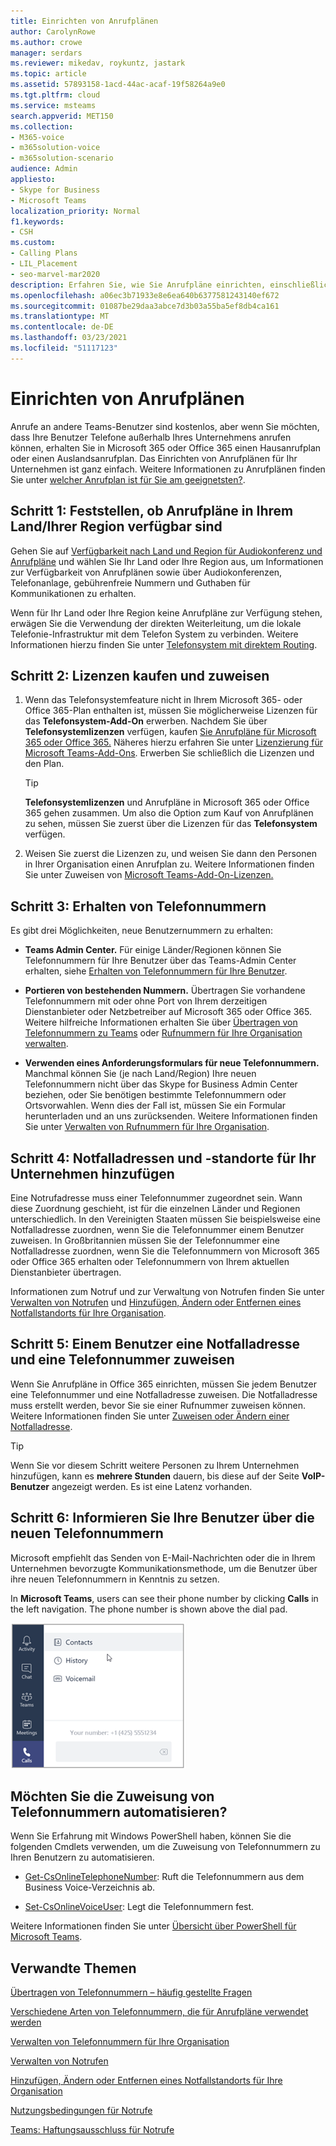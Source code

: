```yaml
---
title: Einrichten von Anrufplänen
author: CarolynRowe
ms.author: crowe
manager: serdars
ms.reviewer: mikedav, roykuntz, jastark
ms.topic: article
ms.assetid: 57893158-1acd-44ac-acaf-19f58264a9e0
ms.tgt.pltfrm: cloud
ms.service: msteams
search.appverid: MET150
ms.collection:
- M365-voice
- m365solution-voice
- m365solution-scenario
audience: Admin
appliesto:
- Skype for Business
- Microsoft Teams
localization_priority: Normal
f1.keywords:
- CSH
ms.custom:
- Calling Plans
- LIL_Placement
- seo-marvel-mar2020
description: Erfahren Sie, wie Sie Anrufpläne einrichten, einschließlich der in Ihrer Region verfügbaren Pläne anzeigen, & Lizenzen zuweisen, Telefonnummern erhalten und Notfalladressen & hinzufügen.
ms.openlocfilehash: a06ec3b71933e8e6ea640b6377581243140ef672
ms.sourcegitcommit: 01087be29daa3abce7d3b03a55ba5ef8db4ca161
ms.translationtype: MT
ms.contentlocale: de-DE
ms.lasthandoff: 03/23/2021
ms.locfileid: "51117123"
---
```

# <a name="set-up-calling-plans"></a>Einrichten von Anrufplänen

Anrufe an andere Teams-Benutzer sind kostenlos, aber wenn Sie möchten, dass Ihre Benutzer Telefone außerhalb Ihres Unternehmens anrufen können, erhalten Sie in Microsoft 365 oder Office 365 einen Hausanrufplan oder einen Auslandsanrufplan. Das Einrichten von Anrufplänen für Ihr Unternehmen ist ganz einfach.  Weitere Informationen zu Anrufplänen finden Sie unter [welcher Anrufplan ist für Sie am geeignetsten?](calling-plan-landing-page.md).

## <a name="step-1-find-out-if-calling-plans-are-available-in-your-countryregion"></a>Schritt 1: Feststellen, ob Anrufpläne in Ihrem Land/Ihrer Region verfügbar sind
Gehen Sie auf [Verfügbarkeit nach Land und Region für Audiokonferenz und Anrufpläne](country-and-region-availability-for-audio-conferencing-and-calling-plans/country-and-region-availability-for-audio-conferencing-and-calling-plans.md) und wählen Sie Ihr Land oder Ihre Region aus, um Informationen zur Verfügbarkeit von Anrufplänen sowie über Audiokonferenzen, Telefonanlage, gebührenfreie Nummern und Guthaben für Kommunikationen zu erhalten.

Wenn für Ihr Land oder Ihre Region keine Anrufpläne zur Verfügung stehen, erwägen Sie die Verwendung der direkten Weiterleitung, um die lokale Telefonie-Infrastruktur mit dem Telefon System zu verbinden.  Weitere Informationen hierzu finden Sie unter [Telefonsystem mit direktem Routing](direct-routing-landing-page.md).
  
## <a name="step-2-buy-and-assign-licenses"></a>Schritt 2: Lizenzen kaufen und zuweisen
1. Wenn das Telefonsystemfeature nicht in Ihrem Microsoft 365- oder Office 365-Plan enthalten ist, müssen Sie möglicherweise Lizenzen für das **Telefonsystem-Add-On** erwerben. Nachdem Sie über **Telefonsystemlizenzen** verfügen, kaufen [Sie Anrufpläne für Microsoft 365 oder Office 365.](calling-plans-for-office-365.md) Näheres hierzu erfahren Sie unter [Lizenzierung für Microsoft Teams-Add-Ons](./teams-add-on-licensing/microsoft-teams-add-on-licensing.md). Erwerben Sie schließlich die Lizenzen und den Plan. 
    
    > [!TIP]
    > **Telefonsystemlizenzen** und Anrufpläne in Microsoft 365 oder Office 365 gehen zusammen. Um also die Option zum Kauf von Anrufplänen zu sehen, müssen Sie zuerst über die Lizenzen für das **Telefonsystem** verfügen.
  
2. Weisen Sie zuerst die Lizenzen zu, und weisen Sie dann den Personen in Ihrer Organisation einen Anrufplan zu. Weitere Informationen finden Sie unter Zuweisen von [Microsoft Teams-Add-On-Lizenzen.](./teams-add-on-licensing/microsoft-teams-add-on-licensing.md)
    
## <a name="step-3-get-phone-numbers"></a>Schritt 3: Erhalten von Telefonnummern
Es gibt drei Möglichkeiten, neue Benutzernummern zu erhalten:

- **Teams Admin Center.** Für einige Länder/Regionen können Sie Telefonnummern für Ihre Benutzer über das Teams-Admin Center erhalten, siehe [Erhalten von Telefonnummern für Ihre Benutzer](getting-phone-numbers-for-your-users.md).
    
- **Portieren von bestehenden Nummern.** Übertragen Sie vorhandene Telefonnummern mit oder ohne Port von Ihrem derzeitigen Dienstanbieter oder Netzbetreiber auf Microsoft 365 oder Office 365. Weitere hilfreiche Informationen erhalten Sie über [Übertragen von Telefonnummern zu Teams](phone-number-calling-plans/transfer-phone-numbers-to-teams.md) oder [Rufnummern für Ihre Organisation verwalten](manage-phone-numbers-for-your-organization/manage-phone-numbers-for-your-organization.md). 
  
- **Verwenden eines Anforderungsformulars für neue Telefonnummern.** Manchmal können Sie (je nach Land/Region) Ihre neuen Telefonnummern nicht über das Skype for Business Admin Center beziehen, oder Sie benötigen bestimmte Telefonnummern oder Ortsvorwahlen. Wenn dies der Fall ist, müssen Sie ein Formular herunterladen und an uns zurücksenden. Weitere Informationen finden Sie unter [Verwalten von Rufnummern für Ihre Organisation](manage-phone-numbers-for-your-organization/manage-phone-numbers-for-your-organization.md). 

## <a name="step-4-add-emergency-addresses-and-locations-for-your-organization"></a>Schritt 4: Notfalladressen und -standorte für Ihr Unternehmen hinzufügen
<a name="bkmk_add_addresses"> </a> Eine Notrufadresse muss einer Telefonnummer zugeordnet sein. Wann diese Zuordnung geschieht, ist für die einzelnen Länder und Regionen unterschiedlich. In den Vereinigten Staaten müssen Sie beispielsweise eine Notfalladresse zuordnen, wenn Sie die Telefonnummer einem Benutzer zuweisen. In Großbritannien müssen Sie der Telefonnummer eine Notfalladresse zuordnen, wenn Sie die Telefonnummern von Microsoft 365 oder Office 365 erhalten oder Telefonnummern von Ihrem aktuellen Dienstanbieter übertragen. 

Informationen zum Notruf und zur Verwaltung von Notrufen finden Sie unter [Verwalten von Notrufen](what-are-emergency-locations-addresses-and-call-routing.md) und [Hinzufügen, Ändern oder Entfernen eines Notfallstandorts für Ihre Organisation](add-change-remove-emergency-location-organization.md).
    
## <a name="step-5-assign-an-emergency-address-and-a-phone-number-to-a-user"></a>Schritt 5: Einem Benutzer eine Notfalladresse und eine Telefonnummer zuweisen
<a name="bkmk_add_addresses"> </a>Wenn Sie Anrufpläne in Office 365 einrichten, müssen Sie jedem Benutzer eine Telefonnummer und eine Notfalladresse zuweisen. Die Notfalladresse muss erstellt werden, bevor Sie sie einer Rufnummer zuweisen können.  Weitere Informationen finden Sie unter [Zuweisen oder Ändern einer Notfalladresse](assign-change-emergency-location-user.md).


> [!TIP]
> Wenn Sie vor diesem Schritt weitere Personen zu Ihrem Unternehmen hinzufügen, kann es **mehrere Stunden** dauern, bis diese auf der Seite **VoIP-Benutzer** angezeigt werden. Es ist eine Latenz vorhanden.



## <a name="step-6-tell-your-users-about-their-new-phone-numbers"></a>Schritt 6: Informieren Sie Ihre Benutzer über die neuen Telefonnummern

Microsoft empfiehlt das Senden von E-Mail-Nachrichten oder die in Ihrem Unternehmen bevorzugte Kommunikationsmethode, um die Benutzer über ihre neuen Telefonnummern in Kenntnis zu setzen.
 
In **Microsoft Teams**, users can see their phone number by clicking **Calls** in the left navigation. The phone number is shown above the dial pad.

![Screenshot der verfügbaren Optionen nach dem Klicken auf „Anrufe“](media/teams-phone-number.png)


## <a name="do-you-want-to-automate-assigning-phone-numbers"></a>Möchten Sie die Zuweisung von Telefonnummern automatisieren?
<a name="bkmk_add_addresses"> </a>

Wenn Sie Erfahrung mit Windows PowerShell haben, können Sie die folgenden Cmdlets verwenden, um die Zuweisung von Telefonnummern zu Ihren Benutzern zu automatisieren. 
  
- [Get-CsOnlineTelephoneNumber](/powershell/module/skype/Get-CsOnlineTelephoneNumber?view=skype-ps): Ruft die Telefonnummern aus dem Business Voice-Verzeichnis ab.
    
- [Set-CsOnlineVoiceUser](/powershell/module/skype/Set-CsOnlineVoiceUser?view=skype-ps): Legt die Telefonnummern fest.
    
Weitere Informationen finden Sie unter [Übersicht über PowerShell für Microsoft Teams](teams-powershell-overview.md).
  

## <a name="related-topics"></a>Verwandte Themen
[Übertragen von Telefonnummern – häufig gestellte Fragen](./phone-number-calling-plans/port-order-overview.md)

[Verschiedene Arten von Telefonnummern, die für Anrufpläne verwendet werden](different-kinds-of-phone-numbers-used-for-calling-plans.md)

[Verwalten von Telefonnummern für Ihre Organisation](manage-phone-numbers-for-your-organization/manage-phone-numbers-for-your-organization.md)

[Verwalten von Notrufen](what-are-emergency-locations-addresses-and-call-routing.md) 

[Hinzufügen, Ändern oder Entfernen eines Notfallstandorts für Ihre Organisation](add-change-remove-emergency-location-organization.md)

[Nutzungsbedingungen für Notrufe](emergency-calling-terms-and-conditions.md)

[Teams: Haftungsausschluss für Notrufe](https://github.com/MicrosoftDocs/OfficeDocs-SkypeForBusiness/blob/live/Teams/downloads/emergency-calling/emergency-calling-label-(en-us)-(v.1.0).zip?raw=true)

  
